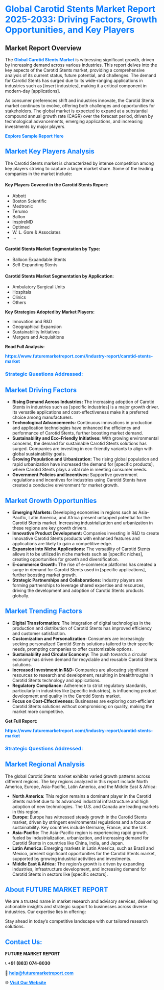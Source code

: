 <h1 style="color: #007BFF;">Global Carotid Stents Market Report 2025-2033: Driving Factors, Growth Opportunities, and Key Players</h1>

<section id="overview">
<h2>Market Report Overview</h2>
<p>The <a href="https://www.futuremarketreport.com//industry-report/carotid-stents-market" style="color: #007BFF; text-decoration: none;"><strong>Global Carotid Stents Market</strong></a> is witnessing significant growth, driven by increasing demand across various industries. This report delves into the key aspects of the Carotid Stents market, providing a comprehensive analysis of its current status, future potential, and challenges. The demand for Carotid Stents has surged due to its wide-ranging applications in industries such as [insert industries], making it a critical component in modern-day [applications].</p>
<p>As consumer preferences shift and industries innovate, the Carotid Stents market continues to evolve, offering both challenges and opportunities for stakeholders. The global market is expected to expand at a substantial compound annual growth rate (CAGR) over the forecast period, driven by technological advancements, emerging applications, and increasing investments by major players.</p>
</section>

<section id="overview">
<p><a href="https://www.futuremarketreport.com//request-sample/reportId=64119" style="color: #007BFF; text-decoration: none;"><strong>Explore Sample Report Here</strong></a></p>
</section>

<section id="key-players">
<h2 style="color: #007BFF;">Market Key Players Analysis</h2>
<p>The Carotid Stents market is characterized by intense competition among key players striving to capture a larger market share. Some of the leading companies in the market include:</p>
<h4>Key Players Covered in the Carotid Stents Report:</h4>
<ul><li>Abbott</li><li>Boston Scientific</li><li>Medtronic</li><li>Terumo</li><li>Balton</li><li>InspireMD</li><li>Optimed</li><li>W. L. Gore &amp; Associates</li><li>...</li></ul>
<h4>Carotid Stents Market Segmentation by Type:</h4>
<ul><li>Balloon Expandable Stents</li><li>Self-Expanding Stents</li></ul>

<h4>Carotid Stents Market Segmentation by Application:</h4>
<ul><li>Ambulatory Surgical Units</li><li>Hospitals</li><li>Clinics</li><li>Others</li></ul>
<p><strong>Key Strategies Adopted by Market Players:</strong></p>
<ul>
<li>Innovation and R&D</li>
<li>Geographical Expansion</li>
<li>Sustainability Initiatives</li>
<li>Mergers and Acquisitions</li>
</ul>
</section>

<section>
<p><strong>Read Full Analysis: </strong></p><a href="https://www.futuremarketreport.com//industry-report/carotid-stents-market" style="color: #007BFF; text-decoration: none;"><strong>https://www.futuremarketreport.com//industry-report/carotid-stents-market</strong></a>
<h3 style="color: #007BFF;">Strategic Questions Addressed:</h3>
</section>

<section id="driving-factors">
<h2 style="color: #007BFF;">Market Driving Factors</h2>
<ul>
<li><strong>Rising Demand Across Industries:</strong> The increasing adoption of Carotid Stents in industries such as [specific industries] is a major growth driver. Its versatile applications and cost-effectiveness make it a preferred choice among manufacturers.</li>
<li><strong>Technological Advancements:</strong> Continuous innovations in production and application technologies have enhanced the efficiency and performance of Carotid Stents, further boosting market demand.</li>
<li><strong>Sustainability and Eco-Friendly Initiatives:</strong> With growing environmental concerns, the demand for sustainable Carotid Stents solutions has surged. Companies are investing in eco-friendly variants to align with global sustainability goals.</li>
<li><strong>Growing Population and Urbanization:</strong> The rising global population and rapid urbanization have increased the demand for [specific products], where Carotid Stents plays a vital role in meeting consumer needs.</li>
<li><strong>Government Policies and Incentives:</strong> Supportive government regulations and incentives for industries using Carotid Stents have created a conducive environment for market growth.</li>
</ul>
</section>

<section id="growth-opportunities">
<h2 style="color: #007BFF;">Market Growth Opportunities</h2>
<ul>
<li><strong>Emerging Markets:</strong> Developing economies in regions such as Asia-Pacific, Latin America, and Africa present untapped potential for the Carotid Stents market. Increasing industrialization and urbanization in these regions are key growth drivers.</li>
<li><strong>Innovative Product Development:</strong> Companies investing in R&D to create innovative Carotid Stents products with enhanced features and applications are likely to gain a competitive edge.</li>
<li><strong>Expansion into Niche Applications:</strong> The versatility of Carotid Stents allows it to be utilized in niche markets such as [specific niches], creating opportunities for growth and diversification.</li>
<li><strong>E-commerce Growth:</strong> The rise of e-commerce platforms has created a surge in demand for Carotid Stents used in [specific applications], further boosting market growth.</li>
<li><strong>Strategic Partnerships and Collaborations:</strong> Industry players are forming partnerships to leverage shared expertise and resources, driving the development and adoption of Carotid Stents products globally.</li>
</ul>
</section>

<section id="trending-factors">
<h2 style="color: #007BFF;">Market Trending Factors</h2>
<ul>
<li><strong>Digital Transformation:</strong> The integration of digital technologies in the production and distribution of Carotid Stents has improved efficiency and customer satisfaction.</li>
<li><strong>Customization and Personalization:</strong> Consumers are increasingly seeking personalized Carotid Stents solutions tailored to their specific needs, prompting companies to offer customizable options.</li>
<li><strong>Sustainability and Circular Economy:</strong> The push towards a circular economy has driven demand for recyclable and reusable Carotid Stents solutions.</li>
<li><strong>Increased Investment in R&D:</strong> Companies are allocating significant resources to research and development, resulting in breakthroughs in Carotid Stents technology and applications.</li>
<li><strong>Regulatory Compliance:</strong> Adherence to strict regulatory standards, particularly in industries like [specific industries], is influencing product development and quality in the Carotid Stents market.</li>
<li><strong>Focus on Cost-Effectiveness:</strong> Businesses are exploring cost-efficient Carotid Stents solutions without compromising on quality, making the market more competitive.</li>
</ul>
</section>

<section>
<p><strong>Get Full Report: </strong></p><a href="https://www.futuremarketreport.com//industry-report/carotid-stents-market" style="color: #007BFF; text-decoration: none;"><strong>https://www.futuremarketreport.com//industry-report/carotid-stents-market</strong></a>
<h3 style="color: #007BFF;">Strategic Questions Addressed:</h3>
</section>


<section id="regional-analysis">
<h2 style="color: #007BFF;">Market Regional Analysis</h2>
<p>The global Carotid Stents market exhibits varied growth patterns across different regions. The key regions analyzed in this report include North America, Europe, Asia-Pacific, Latin America, and the Middle East & Africa:</p>
<ul>
<li><strong>North America:</strong> This region remains a dominant player in the Carotid Stents market due to its advanced industrial infrastructure and high adoption of new technologies. The U.S. and Canada are leading markets in this region.</li>
<li><strong>Europe:</strong> Europe has witnessed steady growth in the Carotid Stents market, driven by stringent environmental regulations and a focus on sustainability. Key countries include Germany, France, and the U.K.</li>
<li><strong>Asia-Pacific:</strong> The Asia-Pacific region is experiencing rapid growth, fueled by industrialization, urbanization, and increasing demand for Carotid Stents in countries like China, India, and Japan.</li>
<li><strong>Latin America:</strong> Emerging markets in Latin America, such as Brazil and Mexico, present significant opportunities for the Carotid Stents market, supported by growing industrial activities and investments.</li>
<li><strong>Middle East & Africa:</strong> The region’s growth is driven by expanding industries, infrastructure development, and increasing demand for Carotid Stents in sectors like [specific sectors].</li>
</ul>
</section>

<footer>
<h2 style="color: #007BFF;">About FUTURE MARKET REPORT</h2>
<p>We are a trusted name in market research and advisory services, delivering actionable insights and strategic support to businesses across diverse industries. Our expertise lies in offering:</p>

<p>Stay ahead in today’s competitive landscape with our tailored research solutions.</p>

<h2 style="color: #007BFF;">Contact Us:</h2>
<p><strong>FUTURE MARKET REPORT</strong></p>
<p>📞 <strong>+91 (883) 074-8030</strong></p>
<p>📧 <strong><a href="mailto:help@futuremarketreport.com" style="color: #007BFF;">help@futuremarketreport.com</a></strong></p>
<p>🌐 <strong><a href="https://www.futuremarketreport.com/" style="color: #007BFF;">Visit Our Website</a></strong></p>
</footer>